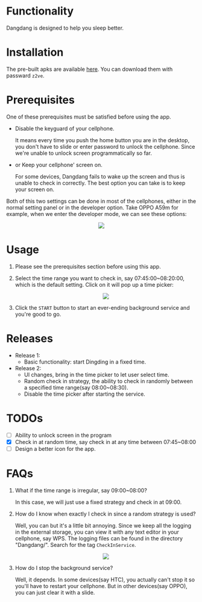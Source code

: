# Functionality

Dangdang is designed to help you sleep better.

# Installation
The pre-built apks are available [here](https://pan.baidu.com/s/1b_c9cdxsd4-UuEEbvhQG2g).  You can download them with passward `z2ve`.

# Prerequisites

One of these prerequisites must be satisfied before using the app.

- Disable the keyguard of your cellphone.

  It means every time you push the home button you are in the desktop, you don't have to slide or enter password to unlock the cellphone. Since we're unable to unlock screen programmatically so far. 

- or Keep your cellphone' screen on.

  For some devices, Dangdang fails to wake up the screen and thus is unable to check in correctly. The best option you can take is to keep your screen on.

Both of this two settings can be done in most of the cellphones, either in the normal setting panel or in the developer option. Take OPPO A59m for example, when we enter the developer mode, we can see these options:

<center><image src="images/oppo_a59m.png"/></center>

# Usage

1. Please see the prerequisites section before using this app.

2. Select the time range you want to check in, say 07:45:00~08:20:00, which is the default setting. Click on it will pop up a time picker:

   <center><image src="images/time_picker.png"/></center>

3. Click the `START` button to start an ever-ending background service and you're good to go.

# Releases

- Release 1:
  - Basic functionality: start Dingding in a fixed time.
- Release 2:
  - UI changes, bring in the time picker to let user select time.
  - Random check in strategy, the ability to check in randomly between a specified time range(say 08:00~08:30).
  - Disable the time picker after starting the service.

# TODOs
- [ ] Ability to unlock screen in the program
- [x] Check in at random time, say check in at any time between 07:45~08:00
- [ ] Design a better icon for the app.

# FAQs

1. What if the time range is irregular, say 09:00~08:00?

   In this case, we will just use a fixed strategy and check in at 09:00.

2. How do I know when exactly I check in since a random strategy is used?

   Well, you can but it's a little bit annoying. Since we keep all the logging in the external storage, you can view it with any text editor in your cellphone, say WPS. The logging files can be found in the directory "Dangdang/". Search for the tag `CheckInService`.

   <center><image src="images/logging.png"/></center>

3. How do I stop the background service?

   Well, it depends. In some devices(say HTC), you actually can't stop it so you'll have to restart your cellphone. But in other devices(say OPPO), you can just clear it with a slide.    